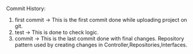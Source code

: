 Commit History:
1) first commit -> This is the first commit done while uploading project on git.
2) test -> This is done to check logic.
3) commit -> This is the last commit done with final changes.
          Repository pattern used by creating changes in Controller,Repositories,Interfaces.
